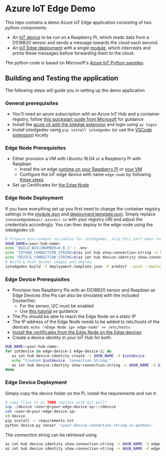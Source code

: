 # Azure IoT Edge Demo

This repo contains a demo Azure IoT Edge application consisting of two python components:

* An [IoT device](/device) to be run on a Raspberry Pi, which reads data from a DS18B20 sensor and sends a message towards the cloud each second.
* An [IoT Edge deployment](/deployment.template.json) with a single [module](/modules/node), which intercepts and prints these messages before forwarding them to the cloud.

The python code is based on Microsoft's [Azure IoT Python samples](https://github.com/Azure-Samples/azure-iot-samples-python).

## Building and Testing the application

The following steps will guide you in setting up the demo application

### General prerequisites

* You'll need an azure subscription with an Azure IoT Hub and a container registry, follow [this quickstart guide from Microsoft](https://docs.microsoft.com/en-us/azure/iot-edge/quickstart-linux) for guidance
* Install the [azure cli with the iotedge extension](https://github.com/Azure/azure-iot-cli-extension) and login using `az login`
* Install iotedgedev using `pip install iotedgedev` (or use the [VSCode extension](https://marketplace.visualstudio.com/items?itemName=vsciot-vscode.azure-iot-edge)) locally

### Edge Node Prerequisites

* Either provision a VM with Ubuntu-16.04 or a Raspberry Pi with Raspbian
  * Install the iot edge [runtime on your Raspberry Pi](https://docs.microsoft.com/en-us/azure/iot-edge/how-to-install-iot-edge-linux-arm) or [your VM](https://docs.microsoft.com/en-us/azure/iot-edge/how-to-install-iot-edge-linux)
  * Configure the IoT edge device with name `edge-node` by following [these steps](https://docs.microsoft.com/en-us/azure/iot-edge/quickstart-linux#register-an-iot-edge-device)
* Set up Certificates for [the Edge Node](https://docs.microsoft.com/en-us/azure/iot-edge/how-to-create-transparent-gateway)

### Edge Node Deployment

If you have everything set up you first need to change the container registry settings in the [module.json](/modules/node/module.json) and [deployment.template.json](/deployment.template.json). Simply replace `inovexedgedemoacr.azurecr.io` with your registry URI and adjust the credentials accordingly.
You can then deploy to the edge node using the iotedgedev cli:

```sh
# Prepare environment variables for iotedgedev, skip this part when redeploying
$HUB_NAME=<your-hub-name>
echo "BUILD_BUILDNUMBER=0.0.1" > .env
echo "IOTHUB_CONNECTION_STRING=$(az iot hub show-connection-string -n $HUB_NAME | jq '.cs')" >> .env
echo "DEVICE_CONNECTION_STRING=$(az iot hub device-identity show-connection-string -n $HUB_NAME -d edge-node | jq '.cs')" >> .env
# Build & Push Docker images and deploy
iotedgedev build -f deployment.template.json -P arm32v7 --push --deploy
```

### Edge Device Prerequisites

* Provision two Raspberry Pis with an DS18B20 sensor and Raspbian as Edge Devices (the Pis can also be simulated with the included Dockerfile).
  * For the sensor, I2C must be enabled
  * Use [this tutorial](https://docs.microsoft.com/en-us/azure/iot-hub/iot-hub-raspberry-pi-kit-node-get-started) as guidance
* The Pis should be able to reach the Edge Node on a static IP
* The IP address of the Edge Node needs to be added to /etc/hosts of the devices: `echo "<Edge Node ip> edge-node" >> /etc/hosts`
* [Install the certificates from the Edge Node on the Edge devices](https://docs.microsoft.com/en-us/azure/iot-edge/how-to-connect-downstream-device)
* Create a device identity in your IoT Hub for both:

```sh
HUB_NAME=<your-hub-name>
for iotdevice in edge-device-1 edge-device-2; do
   az iot hub device-identity create -n $HUB_NAME -d $iotdevice
   echo "Created $iotdevice. Connection String:"
   az iot hub device-identity show-connection-string -n $HUB_NAME -d $iotdevice | jq ".cs"
done
```

### Edge Device Deployment

Simply copy the device folder on the Pi, install the requirements and run it:

```sh
# copy files to pi TODO replace with git pull?
scp ./device <user>@<your-edge-device-ip>:~/device
ssh <user>@<your-edge-device-ip>
cd device
pip install -r requirements.txt
python device.py sensor '<your-device-connection-string-in-quotes>'
```

The connection string can be retrieved using

```sh
az iot hub device-identity show-connection-string -n $HUB_NAME -d edge-device-0 | jq '.cs')
az iot hub device-identity show-connection-string -n $HUB_NAME -d edge-device-1 | jq '.cs')
```